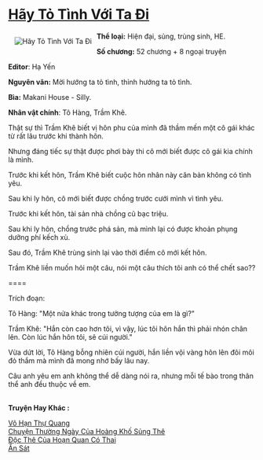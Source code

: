 <a href="https://utruyen.com/hay-to-tinh-voi-ta-di/17095/" title="Hãy Tỏ Tình Với Ta Đi"><h1>Hãy Tỏ Tình Với Ta Đi</h1></a><div style="display:table"><img align="right" style="float: left; padding: 10px;" src="https://utruyen.com/images/story/200x260/hay-to-tinh-voi-ta-di.jpg" alt="Hãy Tỏ Tình Với Ta Đi"><b>Thể loại:</b> Hiện đại, sủng, trùng sinh, HE.<p></p><b>Số chương:</b> 52 chương + 8 ngoại truyện<p></p><b>Editor</b>: Hạ Yến<p></p><b>Nguyên văn:</b> Mời hướng ta tỏ tình, thỉnh hướng ta tỏ tình.<p></p><b>Bìa:</b> Makani House - Silly.<p></p><b>Nhân vật chính</b>: Tô Hàng, Trầm Khê.<p></p>Thật sự thì Trầm Khê biết vị hôn phu của mình đã thầm mến một cô gái khác từ rất lâu trước khi thành hôn.<p></p>Nhưng đáng tiếc sự thật được phơi bày thi cô mới biết được cô gái kia chính là mình.<p></p>Trước khi kết hôn, Trầm Khê biết cuộc hôn nhân này căn bản không có tình yêu.<p></p>Sau khi ly hôn, cô mới biết được chồng trước cưới mình vì tình yêu.<p></p>Trước khi kết hôn, tài sản nhà chồng cũ bạc triệu.<p></p>Sau khi ly hôn, chồng trước phá sản, mà mình lại có được khoản phụng dưỡng phí kếch xù.<p></p>Sau đó, Trầm Khê trùng sinh lại vào thời điểm cô mới kết hôn.<p></p>Trầm Khê liền muốn hỏi một câu, nói một câu thích tôi anh có thể chết sao??<p></p>====<p></p>Trích đoạn:<p></p>Tô Hàng: "Một nửa khác trong tưởng tượng của em là gì?"<p></p>Trầm Khê: "Hắn còn cao hơn tôi, vì vậy, lúc tôi hôn hắn thì phải nhón chân lên. Còn lúc hắn hôn tôi, sẽ cúi người."<p></p>Vừa dứt lời, Tô Hàng bỗng nhiên cúi người, hắn liền vội vàng hôn lên đôi môi đỏ thắm mà mình đã mong nhớ bấy lâu nay.<p></p>Câu anh yêu em anh không thể dễ dàng nói ra, nhưng mỗi tế bào trong thân thể anh đều thuộc về em.</div><p><br><b>Truyện Hay Khác :</b></p><a href="https://utruyen.com/vo-han-thu-quang/16210/" alt="Vô Hạn Thự Quang">Vô Hạn Thự Quang</a><br/><a href="https://github.com/quanluxury/ngontinhhot/tree/master/truyenhay/18939/" alt="Chuyện Thường Ngày Của Hoàng Khố Sủng Thê">Chuyện Thường Ngày Của Hoàng Khố Sủng Thê</a><br/><a href="https://github.com/quanluxury/truyenhot/tree/master/truyenhay/18638/" alt="Độc Thê Của Hoạn Quan Có Thai">Độc Thê Của Hoạn Quan Có Thai</a><br/><a href="https://truyenhot2020.wordpress.com/2019/12/11/an-sat/" alt="Ẩn Sát">Ẩn Sát</a><br/>